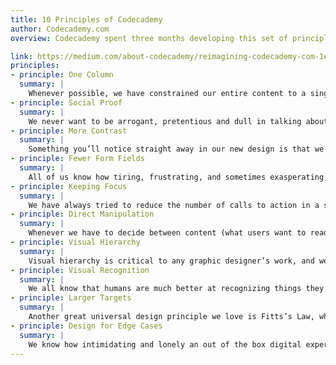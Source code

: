 ```yaml
---
title: 10 Principles of Codecademy
author: Codecademy.com
overview: Codecademy spent three months developing this set of principles. The source contains additional contextual screenshots and videos.

link: https://medium.com/about-codecademy/reimagining-codecademy-com-1ebd994e2c08
principles:
- principle: One Column
  summary: |
    Whenever possible, we have constrained our entire content to a single-column layout. This helped us focus on the core purpose of the page, while also giving us more control over our narrative. A one column layout was also easier to implement within our first responsive design system, by minimizing variation between different screens and form factors, such as mobile and tablet.
- principle: Social Proof
  summary: |
    We never want to be arrogant, pretentious and dull in talking about ourselves, the features we have just launched, or how the product can change your life. In our new redesign we rely more frequently on our users and community to convey the benefits of Codecademy and the impact it had in their lives via quotes and testimonials.
- principle: More Contrast
  summary: |
    Something you’ll notice straight away in our new design is that we use color quite sparingly, and normally with a very defined purpose. For most part, color is associated with specific actions: hover states, primary and secondary buttons and controls. This way we can guarantee that our calls to action are very prominent and distinguishable from other surrounding elements.
- principle: Fewer Form Fields
  summary: |
    All of us know how tiring, frustrating, and sometimes exasperating, it can be to fill long forms of personal information. Whenever we require input from our users we have tried to minimize the number questions and forms fields. Overall, this measure also tends to increase conversion rates and reduce users’ typing fatigue.
- principle: Keeping Focus
  summary: |
    We have always tried to reduce the number of calls to action in a single page, since we want users to focus on what matters the most, while also being able to single out the primary activity. One of our favorite design principles is Hick’s Law, which says that time it takes for a user to make a decision depends on the number of choices available — the higher the number the longer the decision time.
- principle: Direct Manipulation
  summary: |
    Whenever we have to decide between content (what users want to read, consume, and act upon) and chrome (actions, controls, and navigation), our answer is very swift: content should come first. As much as possible, we have allowed users to directly act upon UI elements for further contextual actions and controls, and in the process considerably minimize the amount of links and chrome on a page.
- principle: Visual Hierarchy
  summary: |
    Visual hierarchy is critical to any graphic designer’s work, and we have looked at it very closely when redesigning our 70+ pages. We have used typography, color and area to provide users with a clear content order that respects white space and recurrently gives their eyes a place to rest. Overall, we want the implicit hierarchy of each page to be immediately perceived, in order to improve its message and legibility.
- principle: Visual Recognition
  summary: |
    We all know that humans are much better at recognizing things they have previously seen or experienced, than recalling them from memory. This is why we have introduced throughout our ecosystem (Profile, Dashboard, Track overview) snapshots of users’ in-progress projects. This way we can comfort users with visual elements they are familiar with, whenever they want to continue where they left off.
- principle: Larger Targets
  summary: |
    Another great universal design principle we love is Fitts’s Law, which essentially says that the time required to move and interact with a target area is a function of the distance and size of the target. The closer and larger the target, the faster the action. This is why we have increased the size of many UI elements, such as form fields, buttons, cards and links. Overall, it improves general usability (Fitts’s Law) and ease of use in touch-enabled platforms.
- principle: Design for Edge Cases
  summary: |
    We know how intimidating and lonely an out of the box digital experience can be, where many features might still be disabled for newcomers. As part of our redesign, we wanted to optimize our first time user experience, to feel like a rich, welcoming place, where users feel confident in exploring further. From our Dashboard to our Profile, we want users to always feel welcomed, even if they have just joined us.
---
```

